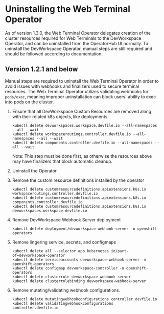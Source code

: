 # Uninstalling the Web Terminal Operator
As of version 1.3.0, the Web Terminal Operator delegates creation of the cluster resources required for Web Terminals to the DevWorkspace Operator, and can be uninstalled from the OperatorHub UI normally. To uninstall the DevWorkspace Operator, manual steps are still required and should be followed according to documentation.

## Version 1.2.1 and below
Manual steps are required to uninstall the Web Terminal Operator in order to avoid issues with webhooks and finalizers used to secure terminal resources. The Web Terminal Operator utilizes validating webhooks for `pods/exec`, meaning improper uninstallation can block users' ability to exec into pods on the cluster.

1. Ensure that all DevWorkspace Custom Resources are removed along with their related k8s objects, like deployments.

	```
	kubectl delete devworkspaces.workspace.devfile.io --all-namespaces --all --wait
	kubectl delete workspaceroutings.controller.devfile.io --all-namespaces --all --wait
	kubectl delete components.controller.devfile.io --all-namespaces --all --wait
	```
	Note: This step must be done first, as otherwise the resources above may have finalizers that block automatic cleanup.

2. Uninstall the Operator

3. Remove the custom resource definitions installed by the operator

	```
	kubectl delete customresourcedefinitions.apiextensions.k8s.io workspaceroutings.controller.devfile.io
	kubectl delete customresourcedefinitions.apiextensions.k8s.io components.controller.devfile.io
	kubectl delete customresourcedefinitions.apiextensions.k8s.io devworkspaces.workspace.devfile.io
	```

4. Remove DevWorkspace Webhook Server deployment

	```
	kubectl delete deployment/devworkspace-webhook-server -n openshift-operators
	```

5. Remove lingering service, secrets, and configmaps

	```
	kubectl delete all --selector app.kubernetes.io/part-of=devworkspace-operator
	kubectl delete serviceaccounts devworkspace-webhook-server -n openshift-operators
	kubectl delete configmap devworkspace-controller -n openshift-operators
	kubectl delete clusterrole devworkspace-webhook-server
	kubectl delete clusterrolebinding devworkspace-webhook-server
	```

6. Remove mutating/validating webhook configurations.

	```
	kubectl delete mutatingwebhookconfigurations controller.devfile.io
	kubectl delete validatingwebhookconfigurations controller.devfile.io
	```